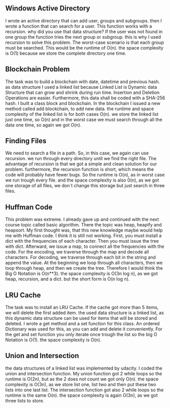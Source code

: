 ## Windows Active Directory
I wrote an active directory that can add user, groups and subgroups. then I wrote a function that can search for a user.
This function works with a recursion. why did you use that data structure? If the user was not found in one group the function tries the next group or subgroup. this is why I used recursion to solve this problem. 
The worst-case scenario is that each group must be searched. This would be the runtime of O(n). the space complexity is O(1) because we store the complete directory one time. 


## Blockchain Problem
The task was to build a blockchain with date, datetime and previous hash. as data structure I used a linked list because Linked List is Dynamic data Structure that can grow and shrink during run time. Insertion and Deletion Operations are easier.  Furthermore, this data shall be coded with a SHA-256 hash. I built a class block and blockchain. In the blockchain I issued a new method called add blockchain, to add new data. the runtime and space complexity of the linked list is for both cases O(n). we store the linked list just one time, so O(n) and in the worst case
we must search through all the data one time, so again we got O(n).


## Finding Files
We need to search a file in a path. So, in this case, we again can use recursion. we run through every directory until we find the right file. The advantage of recursion is that we got a simple and clean solution for our problem. furthermore, the recursion function is short, which means the code will probably have fewer bugs. 
So the runtime is O(n), as in worst case we run trough every file. and the space complexity is also 0(n), as we got one storage of all files, we don´t change this storage but just search in three files. 



## Huffman Code
This problem was extreme. I already gave up and continued with the next course topic called basic algorithm. There the topic was heap, heapify and heapsort. My first thought was, that this new knowledge maybe would help me with Huffman code. I think it is still not working. 
First, you must install a dict with the frequencies of each character. Then you must issue the tree with dict. Afterward, we issue a map, 
to connect all the frequencies with the code. For the encoding, we traverse through the map and decode all characters. For decoding, we traverse through each bit in the string and append the value. At the beginning we loop through all characters, then we loop through
heap, and then we create the tree. Therefore I would think the Big O Notation is O(n**3). the space complexity is O(3n log n), as we got heap, recursion, and a dict. but the short form is O(n log n).

## LRU Cache
The task was to install an LRU Cache. If the cache got more than 5 items, we will delete the first added item. the used data structure is a linked list, as this dynamic data structure can be used for items that will be stored and deleted. 
I wrote a get method and a set function for this class. An ordered Dictionary was used for this, as you can add and delete it conveniently. 
For the get and set function you only iterate once trough the list so the big O Notation is O(1). the space complexity is O(n). 


## Union and Intersection
the data structures of a linked list was implemented by udacity. I coded the union and intersection function. 
My union function got 2 while loops so the runtime is O(2n), but as the 2 does not count we got only O(n). the space complexity is O(3n), as we store list one, list two and then put these two lists into one last list. 
The intersection function got also 2 while loops so the runtime is the same O(n). the space complexity is again O(3n), as we got three lists to store. 

